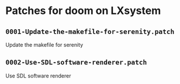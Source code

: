 # Patches for doom on LXsystem

## `0001-Update-the-makefile-for-serenity.patch`

Update the makefile for serenity


## `0002-Use-SDL-software-renderer.patch`

Use SDL software renderer


